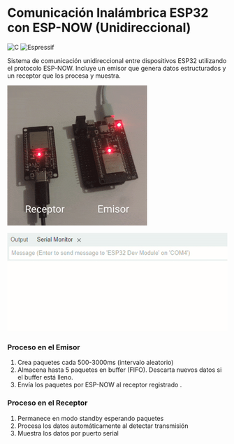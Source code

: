 # Comunicación Inalámbrica ESP32 con ESP-NOW (Unidireccional)

![C](https://img.shields.io/badge/c-%2300599C.svg?style=for-the-badge&logo=c&logoColor=white)
![Espressif](https://img.shields.io/badge/espressif-E7352C.svg?style=for-the-badge&logo=espressif&logoColor=white)

Sistema de comunicación unidireccional entre dispositivos ESP32 utilizando el protocolo ESP-NOW. Incluye un emisor que genera datos estructurados y un receptor que los procesa y muestra.

![demo.gif](assets/demo.gif)

![demo2.gif](assets/demo2.gif)

### Proceso en el Emisor
1. Crea paquetes cada 500-3000ms (intervalo aleatorio)
2. Almacena hasta 5 paquetes en buffer (FIFO). Descarta nuevos datos si el buffer está lleno.
3. Envía los paquetes por ESP-NOW al receptor registrado .
### Proceso en el Receptor
1. Permanece en modo standby esperando paquetes
2. Procesa los datos automáticamente al detectar transmisión
3. Muestra los datos por puerto serial